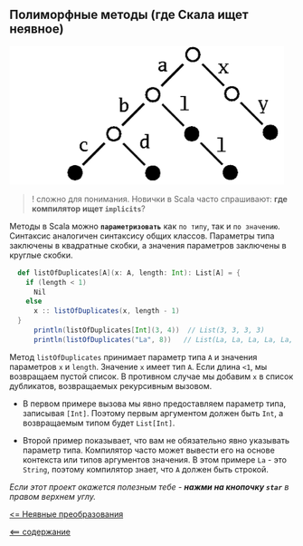 ## Полиморфные методы (где Скала ищет неявное)

![alt text](https://github.com/steklopod/Functions/blob/master/src/main/resources/images/patricia.png?raw=true "OOP.implicit")

> ! сложно для понимания. Новички в Scala часто спрашивают: **где компилятор ищет `implicits`**?

Методы в Scala можно **`параметризовать`** как `по типу`, так и `по значению`. Синтаксис аналогичен синтаксису 
общих классов. Параметры типа заключены в квадратные скобки, а значения параметров заключены в круглые скобки.

<!-- code -->
```scala
  def listOfDuplicates[A](x: A, length: Int): List[A] = {
    if (length < 1)
      Nil
    else
      x :: listOfDuplicates(x, length - 1)
  }
      println(listOfDuplicates[Int](3, 4))  // List(3, 3, 3, 3)
      println(listOfDuplicates("La", 8))   // List(La, La, La, La, La, La, La, La)
```

Метод `listOfDuplicates` принимает параметр типа `A` и значения параметров `x` и `length`. Значение `x` имеет тип `A`. 
Если длина `<1`, мы возвращаем пустой список. В противном случае мы добавим `x` в список дубликатов, возвращаемых 
рекурсивным вызовом. 

* В первом примере вызова мы явно предоставляем параметр типа, записывая `[Int]`. 
Поэтому первым аргументом должен быть `Int`, а возвращаемым типом будет `List[Int]`.

* Второй пример показывает, что вам не обязательно явно указывать параметр типа. Компилятор часто может вывести его 
на основе контекста или типов аргументов значения. В этом примере `La` - это `String`, поэтому компилятор знает, что 
`A` должен быть строкой.

_Если этот проект окажется полезным тебе - **нажми на кнопочку `star`** в правом верхнем углу._

[<= Неявные преобразования](https://github.com/steklopod/Functions/blob/master/src/main/resources/readmes/implicit_conversions.md)

[<== содержание](https://github.com/steklopod/Functions/blob/master/readme.md)
